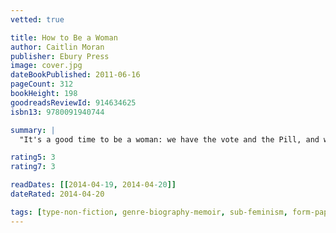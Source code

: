 ```yaml
---
vetted: true

title: How to Be a Woman
author: Caitlin Moran
publisher: Ebury Press
image: cover.jpg
dateBookPublished: 2011-06-16
pageCount: 312
bookHeight: 198
goodreadsReviewId: 914634625
isbn13: 9780091940744

summary: |
  "It's a good time to be a woman: we have the vote and the Pill, and we haven't been burnt as witches since 1727. However, a few nagging questions do remain… Why are we supposed to get Brazilians? Should we use Botox? Do men secretly hate us? And why does everyone ask you when you're going to have a baby?" Part memoir, part rant, Caitlin answers the questions that every modern woman is asking.

rating5: 3
rating7: 3

readDates: [[2014-04-19, 2014-04-20]]
dateRated: 2014-04-20

tags: [type-non-fiction, genre-biography-memoir, sub-feminism, form-paperback]
---
```

